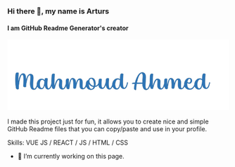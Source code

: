 ### Hi there 👋, my name is Arturs
#### I am GitHub Readme Generator's creator
![I am GitHub Readme Generator's creator](https://github.com/MahmoudAhmed2003/MahmoudAhmed2003/blob/0108cb7d3bae1b09b773cf9c7d26d3a6a4eb87df/name1.png)

I made this project just for fun, it allows you to create nice and simple GitHub Readme files that you can copy/paste and use in your profile.

Skills: VUE JS / REACT / JS / HTML / CSS

- 🔭 I’m currently working on this page. 




